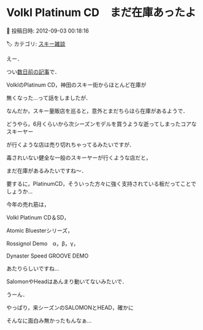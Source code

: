 # Volkl Platinum CD　まだ在庫あったよ

📅 投稿日時: 2012-09-03 00:18:16

🏷️ カテゴリ: [スキー雑談](c1f9d2cb7478308da16419928ea3945e9.md)

えー．


つい[数日前の記事](ee5d5f58126f97fadd1d82ddc19e94cf2.md)で．





VolklのPlatinum CD，神田のスキー街からほとんど在庫が


無くなった…って話をしましたが．





なんだか，スキー量販店を巡ると，意外とまだちらほら在庫があるようで．





どうやら，6月くらいから次シーズンモデルを買うような逝ってしまったコアなスキーヤー


が行くような店は売り切れちゃってるみたいですが．


毒されいない健全な一般のスキーヤーが行くような店だと，


まだ在庫があるみたいですね～．





要するに，PlatinumCD，そういった方々に強く支持されている板だってことでしょうか…





今年の売れ筋は，


Volkl Platinum CD＆SD，


Atomic Bluesterシリーズ，


Rossignol Demo　α，β，γ，


Dynaster Speed GROOVE DEMO


あたりらしいですね…





SalomonやHeadはあんまり動いてないみたいで．


うーん．


やっぱり，来シーズンのSALOMONとHEAD，確かに


そんなに面白み無かったもんなぁ…
